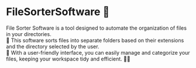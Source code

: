 # FileSorterSoftware 📁 <br />
File Sorter Software is a tool designed to automate the organization of files in your directories. <br /> 📄
This software sorts files into separate folders based on their extensions and the directory selected by the user. <br /> 📂
With a user-friendly interface, you can easily manage and categorize your files, keeping your workspace tidy and efficient. 🧑‍💻
